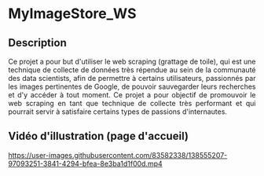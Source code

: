 # MyImageStore_WS
## Description
<p align="justify">
Ce projet a pour but d'utiliser le web scraping (grattage de toile), qui est une technique de collecte de données très répendue au sein de la communauté des data scientists, afin de permettre à certains utilisateurs, passionnés par les images pertinentes de Google, de pouvoir sauvegarder leurs recherches et d'y accéder à tout moment. Ce projet a pour objectif de promouvoir le web scraping en tant que technique de collecte très performant et qui pourrait servir à satisfaire certains types de passions d'internautes.</p>

## Vidéo d'illustration (page d'accueil)





https://user-images.githubusercontent.com/83582338/138555207-97093251-3841-4294-bfea-8e3ba1d1f00d.mp4



